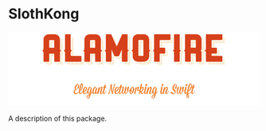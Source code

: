 # SlothKong

![SlothKong](https://raw.githubusercontent.com/Alamofire/Alamofire/master/Resources/AlamofireLogo.png)

A description of this package.
